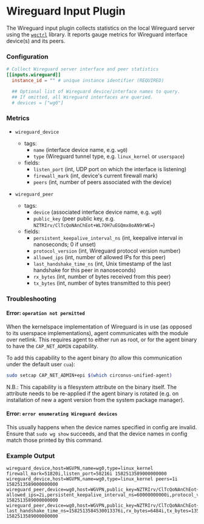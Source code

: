 # Wireguard Input Plugin

The Wireguard input plugin collects statistics on the local Wireguard server
using the [`wgctrl`](https://github.com/WireGuard/wgctrl-go) library. It
reports gauge metrics for Wireguard interface device(s) and its peers.

### Configuration

```toml
# Collect Wireguard server interface and peer statistics
[[inputs.wireguard]]
  instance_id = "" # unique instance identifier (REQUIRED)

  ## Optional list of Wireguard device/interface names to query.
  ## If omitted, all Wireguard interfaces are queried.
  # devices = ["wg0"]
```

### Metrics

- `wireguard_device`
    - tags:
        - `name` (interface device name, e.g. `wg0`)
        - `type` (Wireguard tunnel type, e.g. `linux_kernel` or `userspace`)
    - fields:
        - `listen_port` (int, UDP port on which the interface is listening)
        - `firewall_mark` (int, device's current firewall mark)
        - `peers` (int, number of peers associated with the device)

- `wireguard_peer`
    - tags:
        - `device` (associated interface device name, e.g. `wg0`)
        - `public_key` (peer public key, e.g. `NZTRIrv/ClTcQoNAnChEot+WL7OH7uEGQmx8oAN9rWE=`)
    - fields:
        - `persistent_keepalive_interval_ns` (int, keepalive interval in nanoseconds; 0 if unset)
        - `protocol_version` (int, Wireguard protocol version number)
        - `allowed_ips` (int, number of allowed IPs for this peer)
        - `last_handshake_time_ns` (int, Unix timestamp of the last handshake for this peer in nanoseconds)
        - `rx_bytes` (int, number of bytes received from this peer)
        - `tx_bytes` (int, number of bytes transmitted to this peer)

### Troubleshooting

#### Error: `operation not permitted`

When the kernelspace implementation of Wireguard is in use (as opposed to its
userspace implementations), agent communicates with the module over netlink.
This requires agent to either run as root, or for the agent binary to
have the `CAP_NET_ADMIN` capability.

To add this capability to the agent binary (to allow this communication under
the default user `cua`):

```bash
sudo setcap CAP_NET_ADMIN+epi $(which circonus-unified-agent)
```

N.B.: This capability is a filesystem attribute on the binary itself. The
attribute needs to be re-applied if the agent binary is rotated (e.g.
on installation of new a agent version from the system package manager).

#### Error: `error enumerating Wireguard devices`

This usually happens when the device names specified in config are invalid.
Ensure that `sudo wg show` succeeds, and that the device names in config match
those printed by this command.

### Example Output

```
wireguard_device,host=WGVPN,name=wg0,type=linux_kernel firewall_mark=51820i,listen_port=58216i 1582513589000000000
wireguard_device,host=WGVPN,name=wg0,type=linux_kernel peers=1i 1582513589000000000
wireguard_peer,device=wg0,host=WGVPN,public_key=NZTRIrv/ClTcQoNAnChEot+WL7OH7uEGQmx8oAN9rWE= allowed_ips=2i,persistent_keepalive_interval_ns=60000000000i,protocol_version=1i 1582513589000000000
wireguard_peer,device=wg0,host=WGVPN,public_key=NZTRIrv/ClTcQoNAnChEot+WL7OH7uEGQmx8oAN9rWE= last_handshake_time_ns=1582513584530013376i,rx_bytes=6484i,tx_bytes=13540i 1582513589000000000
```
